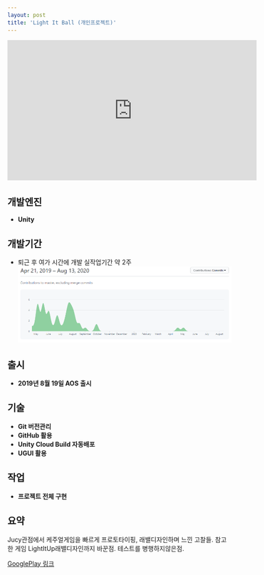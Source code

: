 ```yaml
---
layout: post
title: 'Light It Ball (개인프로젝트)'
---
```


<iframe width="560" height="315" src="https://www.youtube.com/embed/T98_c9EH3ug" frameborder="0" allow="accelerometer; autoplay; encrypted-media; gyroscope; picture-in-picture" allowfullscreen></iframe>

개발엔진
------
- **Unity**

개발기간
------
- 퇴근 후 여가 시간에 개발 실작업기간 약 2주
![LightItballCommint](/assets/LightItballCommint.PNG)

출시
------
- **2019년 8월 19일 AOS 출시**


기술
------
- **Git 버전관리**
- **GitHub 활용**
- **Unity Cloud Build 자동배포**
- **UGUI 활용**

작업
------
- **프로젝트 전체 구현**

요약
------
Jucy관점에서 케주얼게임을 빠르게 프로토타이핑, 래밸디자인하며 느낀 고찰들. 참고한 게임 LightItUp래밸디자인까지 바꾼점. 테스트를 병행하지않은점.

[GooglePlay 링크](https://play.google.com/store/apps/details?id=com.PIGames.LightItBall)
